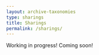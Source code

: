 ```yaml
---
layout: archive-taxonomies
type: sharings
title: Sharings
permalink: /sharings/
---
```


Working in progress! Coming soon!